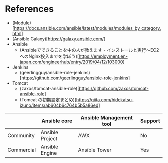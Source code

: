 # References

- (Module)[https://docs.ansible.com/ansible/latest/modules/modules_by_category.html]
- (Ansible Galaxy)[https://galaxy.ansible.com/]
- Ansible
    - (Ansibleでできることを中の人が教えます - インストールと実行〜EC2へのNginx投入までを学ぼう)[https://employment.en-japan.com/engineerhub/entry/2019/04/12/103000]
- Jenkins
    - (geerlingguy/ansible-role-jenkins)[https://github.com/geerlingguy/ansible-role-jenkins]
- Tomcat
    - (zaxos/tomcat-ansible-role)[https://github.com/zaxos/tomcat-ansible-role]
    - (Tomcat の初期設定まとめ)[https://qiita.com/hidekatsu-izuno/items/ab604b6c764b5b5a86ed]

| | Ansible core | Ansible Management tool | Support |
| ---- | ---- | ---- | ---- |
| Community  | Ansible Project |  AWX  |  No  |
| Commercial | Ansible Engine  |  Ansible Tower  |  Yes  |
